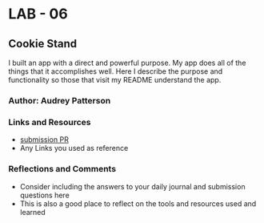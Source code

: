 # LAB - 06

## Cookie Stand

I built an app with a direct and powerful purpose. My app does all of the things that it accomplishes well. Here  I describe the purpose and functionality so those that visit my README understand the app.

### Author: Audrey Patterson

### Links and Resources
* [submission PR](http://xyz.com)
* Any Links you used as reference

### Reflections and Comments
* Consider including the answers to your daily journal and submission questions here
* This is also a good place to reflect on the tools and resources used and learned